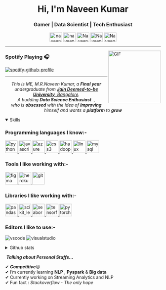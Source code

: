 <h1 align="center">Hi, I'm Naveen Kumar</h1>
<h3 align="center">Gamer |  Data Scientist  |  Tech Enthusiast</h3>


<p align="center">
<a href="https://www.linkedin.com/in/naveenkumar9192" target="blank"><img align="center" src="https://www.vectorlogo.zone/logos/linkedin/linkedin-icon.svg" alt="naveen" height="30" width="40" /></a>
<a href="https://twitter.com/NaveenKumar_004" target="blank"><img align="center" src="https://www.vectorlogo.zone/logos/twitter/twitter-icon.svg" alt="naveen" height="30" width="40" /></a>
  <a href="https://www.instagram.com/naveenkumar_004_/" target="blank"><img align="center" src="https://www.vectorlogo.zone/logos/instagram/instagram-tile.svg" alt="Naveen Kumar" height="30" width="40" /></a>
<a href="https://www.facebook.com/chinna.nk4//" target="blank"><img align="center" src="https://www.vectorlogo.zone/logos/facebook/facebook-icon.svg" alt="Naveen Kumar" height="30" width="40" /></a>
<a href="https://www.discordapp.com/users/NK4#3250" target="blank"><img align="center" src="https://www.vectorlogo.zone/logos/discordapp/discordapp-icon.svg" alt="Naveen Kumar" height="30" width="40" /></a>
</p>

---

<img align="right" alt="GIF" height="170px" src="https://media.giphy.com/media/J5B1Y8QZnzXXbLQIBu/giphy.gif" />

### Spotify Playing 🎧
<!-- [![Spotify](https://novatorem.visualbean.vercel.app/api/spotify)](https://open.spotify.com/playlist/732ROgxOtYAUqf6DP0C8jr?si=23d56f27abde49cd) -->
[![spotify-github-profile](https://spotify-github-profile.vercel.app/api/view?uid=31miaxdd77kjbvzqz5oy42ibgxam&cover_image=true&theme=novatorem&show_offline=false&background_color=121212&bar_color=53b14f&bar_color_cover=true)](https://github.com/kittinan/spotify-github-profile)

---

<p align="center">
  <em>
    This is ME, M.R.Naveen Kumar, a <b>Final year</b> undergraduate from <a href="https://www.jainuniversity.ac.in/"> <b>Jain Deemed-to-be University</b>, Bangalore</a>. <br>
    A budding <b> Data Science Enthusiast</b>&nbsp;&nbsp,<br>who is <b>obsessed</b>
    with the idea of <b>improving</b> himself and wants a <b>platform</b> to 
    <b>grow</b>
  </em> 
</p>

<details open><summary>Skills</summary>

### Programming languages I know:-
<p align="left"> 
<a href="https://www.python.org" target="_blank" rel="noreferrer"> <img src="https://www.vectorlogo.zone/logos/python/python-icon.svg" alt="python" width="40" height="40"/> </a>
<a href="https://developer.mozilla.org/en-US/docs/Web/JavaScript" target="_blank" rel="noreferrer"> <img src="https://www.vectorlogo.zone/logos/javascript/javascript-icon.svg" alt="javascript" width="40" height="40"/> </a>
<a href="https://azure.microsoft.com/en-in/" target="_blank" rel="noreferrer"> <img src="https://www.vectorlogo.zone/logos/microsoft_azure/microsoft_azure-icon.svg" alt="azure" width="40" height="40"/> </a> 
<a href="https://www.w3schools.com/css/" target="_blank" rel="noreferrer"> <img src="https://www.vectorlogo.zone/logos/w3_css/w3_css-icon.svg" alt="css3" width="40" height="40"/> </a> 
<a href="https://hadoop.apache.org/" target="_blank" rel="noreferrer"> <img src="https://www.vectorlogo.zone/logos/apache_hadoop/apache_hadoop-icon.svg" alt="hadoop" width="40" height="40"/> </a> 
<a href="https://www.linux.org/" target="_blank" rel="noreferrer"> <img src="https://www.vectorlogo.zone/logos/linux/linux-icon.svg" alt="linux" width="40" height="40"/> </a> 
<a href="https://www.mysql.com/" target="_blank" rel="noreferrer"> <img src="https://www.vectorlogo.zone/logos/mysql/mysql-ar21.svg" alt="mysql" width="40" height="40"/> </a></p>
  
### Tools I like working with:-
<p align="left">
<a href="https://www.figma.com/" target="_blank" rel="noreferrer"> <img src="https://www.vectorlogo.zone/logos/figma/figma-icon.svg" alt="figma" width="40" height="40"/> </a>
<a href="https://heroku.com" target="_blank" rel="noreferrer"> <img src="https://www.vectorlogo.zone/logos/heroku/heroku-icon.svg" alt="heroku" width="40" height="40"/> </a> 
<a href="https://git-scm.com/" target="_blank" rel="noreferrer"> <img src="https://www.vectorlogo.zone/logos/git-scm/git-scm-icon.svg" alt="git" width="40" height="40"/> </a> </p>

### Libraries I like working with:-
<p align="left"> 
<a href="https://pandas.pydata.org/" target="_blank" rel="noreferrer"> <img src="https://www.vectorlogo.zone/logos/usepanda/usepanda-icon.svg" alt="pandas" width="40" height="40"/> </a>
<a href="https://scikit-learn.org/" target="_blank" rel="noreferrer"> <img src="https://upload.wikimedia.org/wikipedia/commons/0/05/Scikit_learn_logo_small.svg" alt="scikit_learn" width="40" height="40"/> </a> 
<a href="https://seaborn.pydata.org/" target="_blank" rel="noreferrer"> <img src="https://seaborn.pydata.org/_images/logo-mark-lightbg.svg" alt="seaborn" width="40" height="40"/> </a> 
<a href="https://www.tensorflow.org" target="_blank" rel="noreferrer"> <img src="https://www.vectorlogo.zone/logos/tensorflow/tensorflow-icon.svg" alt="tensorflow" width="40" height="40"/> </a>
<a href="https://pytorch.org/" target="_blank" rel="noreferrer"> <img src="https://www.vectorlogo.zone/logos/pytorch/pytorch-icon.svg" alt="pytorch" width="40" height="40"/> </a> </p>
  
 ### Editors I like to use:-

![vscode](https://img.shields.io/badge/Visual_Studio_Code-007ACC?style=for-the-badge&logo=visual-studio-code&logoColor=white)
![visualstudio](https://img.shields.io/badge/Visual_Studio-BE33FF?style=for-the-badge&logo=visual-studio&logoColor=white)
  
</details>

<details ><summary>Github stats</summary>

[![Top Langs](https://github-readme-stats.vercel.app/api/top-langs/?username=Naveen-004&theme=dark)](https://github.com/Naveen-004?tab=repositories)
<a href="https://github.com/Naveen-004" >

  <img height="180em" src="https://github-readme-stats.vercel.app/api?username=Naveen-004&count_private=true&show_icons=true&locale=en&theme=dark" alt="Naveen-004" />
  
  <img height="180em" src="https://github-readme-streak-stats.herokuapp.com/?user=Naveen-004&theme=dark" alt="Naveen-004"/>

</a>

</details>

&nbsp;***Talking about Personal Stuffs...***

✔  ***Competitive***😉 <br>
✔ I’m currently learning **NLP** , **Pyspark** & **Big data** <br>
✔ Currently working on Streaming Analytics and NLP <br>
✔ Fun fact : *Stackoverflow - The only hope*<br>
